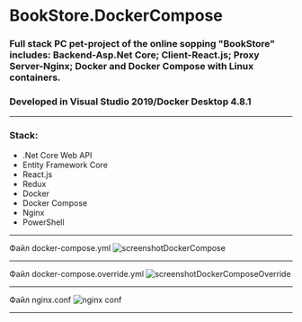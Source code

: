 # BookStore.DockerCompose
### Full stack PC pet-project of the online sopping "BookStore" includes: Backend-Asp.Net Core; Client-React.js; Proxy Server-Nginx; Docker and Docker Compose with Linux containers.
### Developed in Visual Studio 2019/Docker Desktop 4.8.1
___
### Stack:
* .Net Core Web API
* Entity Framework Core
* React.js
* Redux
* Docker
* Docker Compose
* Nginx
* PowerShell
 ___
 Файл docker-compose.yml
 ![screenshotDockerCompose](https://user-images.githubusercontent.com/75939181/170979355-b314a91a-c1de-4acf-9e4b-e84248fc7b86.JPG)
 ___
 Файл docker-compose.override.yml
 ![screenshotDockerComposeOverride](https://user-images.githubusercontent.com/75939181/170979763-ba676de3-6112-4d4f-b004-6e8c1e4cbe9a.JPG)
 ___
 Файл nginx.conf
 ![nginx conf](https://user-images.githubusercontent.com/75939181/170980058-53296ec7-865f-41b7-9ce2-345975b6f1e3.JPG)
 ___
